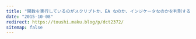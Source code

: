 ```yaml
---
title: "関数を実行しているのがスクリプトか、EA なのか、インジケータなのかを判別する"
date: "2015-10-08"
redirect: https://toushi.maku.blog/p/dct2372/
sitemap: false
---
```



